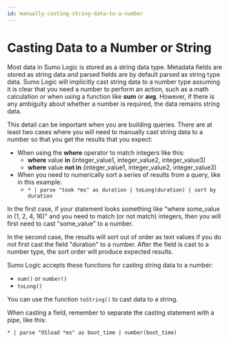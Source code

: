 ```yaml
---
id: manually-casting-string-data-to-a-number
---
```


# Casting Data to a Number or String

Most data in Sumo Logic is stored as a string data type. Metadata fields
are stored as string data and parsed fields are by default parsed as
string type data. Sumo Logic will implicitly cast string data to a
number type assuming it is clear that you need a number to perform an
action, such as a math calculation or when using a function
like **sum** or **avg**. However, if there is any ambiguity about
whether a number is required, the data remains string data.

This detail can be important when you are building queries. There are at
least two cases where you will need to manually cast string data to a
number so that you get the results that you expect:

* When using the **where** operator to match integers like this:
    * **where** value **in** (integer_value1, integer_value2,
        integer_value3)
    * **where** value **not in** (integer_value1, integer_value2,
        integer_value3)
* When you need to numerically sort a series of results from a query,
    like in this example:
    * `* | parse "took *ms" as duration | toLong(duration) | sort by duration`

In the first case, if your statement looks something like "where
some_value in (1, 2, 4, 16)" and you need to match (or not match)
integers, then you will first need to cast "some_value" to a number.

In the second case, the results will sort out of order as text values if
you do not first cast the field "duration" to a number. After the field
is cast to a number type, the sort order will produce expected results.

Sumo Logic accepts these functions for casting string data to a number:

* `num()` or `number()`
* `toLong()`

You can use the function `toString()` to cast data to a string.

When casting a field, remember to separate the casting statement with a
pipe, like this:

`* | parse "OSload *ms" as boot_time | number(boot_time)`
